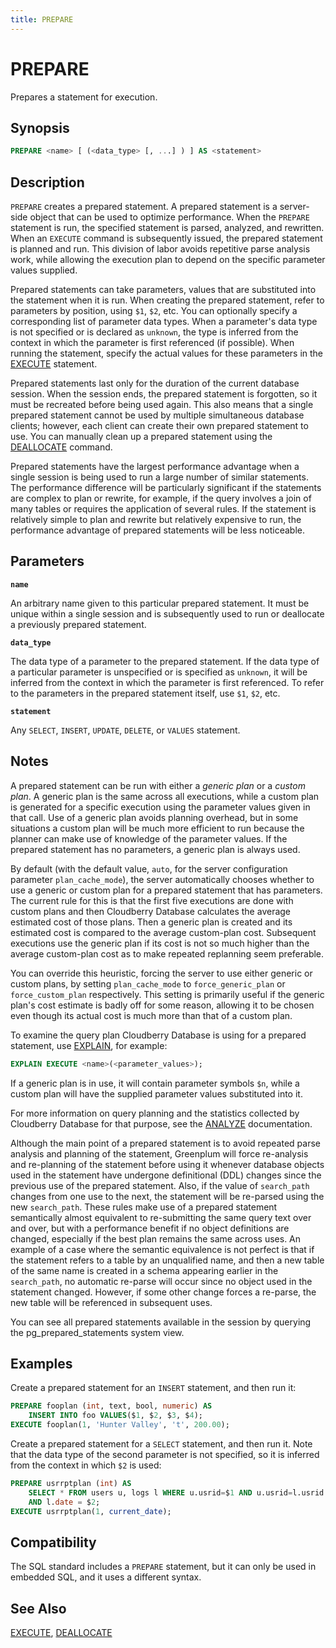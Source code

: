 ```yaml
---
title: PREPARE
---
```


# PREPARE

Prepares a statement for execution.

## Synopsis

```sql
PREPARE <name> [ (<data_type> [, ...] ) ] AS <statement>
```

## Description

`PREPARE` creates a prepared statement. A prepared statement is a server-side object that can be used to optimize performance. When the `PREPARE` statement is run, the specified statement is parsed, analyzed, and rewritten. When an `EXECUTE` command is subsequently issued, the prepared statement is planned and run. This division of labor avoids repetitive parse analysis work, while allowing the execution plan to depend on the specific parameter values supplied.

Prepared statements can take parameters, values that are substituted into the statement when it is run. When creating the prepared statement, refer to parameters by position, using `$1`, `$2`, etc. You can optionally specify a corresponding list of parameter data types. When a parameter's data type is not specified or is declared as `unknown`, the type is inferred from the context in which the parameter is first referenced (if possible). When running the statement, specify the actual values for these parameters in the [EXECUTE](/docs/sql-stmts/sql-stmt-execute.md) statement.

Prepared statements last only for the duration of the current database session. When the session ends, the prepared statement is forgotten, so it must be recreated before being used again. This also means that a single prepared statement cannot be used by multiple simultaneous database clients; however, each client can create their own prepared statement to use. You can manually clean up a prepared statement using the [DEALLOCATE](/docs/sql-stmts/sql-stmt-deallocate.md) command.

Prepared statements have the largest performance advantage when a single session is being used to run a large number of similar statements. The performance difference will be particularly significant if the statements are complex to plan or rewrite, for example, if the query involves a join of many tables or requires the application of several rules. If the statement is relatively simple to plan and rewrite but relatively expensive to run, the performance advantage of prepared statements will be less noticeable.

## Parameters

**`name`**

An arbitrary name given to this particular prepared statement. It must be unique within a single session and is subsequently used to run or deallocate a previously prepared statement.

**`data_type`**

The data type of a parameter to the prepared statement. If the data type of a particular parameter is unspecified or is specified as `unknown`, it will be inferred from the context in which the parameter is first referenced. To refer to the parameters in the prepared statement itself, use `$1`, `$2`, etc.

**`statement`**

Any `SELECT`, `INSERT`, `UPDATE`, `DELETE`, or `VALUES` statement.

## Notes

A prepared statement can be run with either a *generic plan* or a *custom plan*. A generic plan is the same across all executions, while a custom plan is generated for a specific execution using the parameter values given in that call. Use of a generic plan avoids planning overhead, but in some situations a custom plan will be much more efficient to run because the planner can make use of knowledge of the parameter values. If the prepared statement has no parameters, a generic plan is always used.

By default (with the default value, `auto`, for the server configuration parameter `plan_cache_mode`), the server automatically chooses whether to use a generic or custom plan for a prepared statement that has parameters. The current rule for this is that the first five executions are done with custom plans and then Cloudberry Database calculates the average estimated cost of those plans. Then a generic plan is created and its estimated cost is compared to the average custom-plan cost. Subsequent executions use the generic plan if its cost is not so much higher than the average custom-plan cost as to make repeated replanning seem preferable.

You can override this heuristic, forcing the server to use either generic or custom plans, by setting `plan_cache_mode` to `force_generic_plan` or `force_custom_plan` respectively. This setting is primarily useful if the generic plan's cost estimate is badly off for some reason, allowing it to be chosen even though its actual cost is much more than that of a custom plan.

To examine the query plan Cloudberry Database is using for a prepared statement, use [EXPLAIN](/docs/sql-stmts/sql-stmt-explain.md), for example:

```sql
EXPLAIN EXECUTE <name>(<parameter_values>);
```

If a generic plan is in use, it will contain parameter symbols `$n`, while a custom plan will have the supplied parameter values substituted into it.

For more information on query planning and the statistics collected by Cloudberry Database for that purpose, see the [ANALYZE](/docs/sql-stmts/sql-stmt-analyze.md) documentation.

Although the main point of a prepared statement is to avoid repeated parse analysis and planning of the statement, Greenplum will force re-analysis and re-planning of the statement before using it whenever database objects used in the statement have undergone definitional (DDL) changes since the previous use of the prepared statement. Also, if the value of `search_path` changes from one use to the next, the statement will be re-parsed using the new `search_path`. These rules make use of a prepared statement semantically almost equivalent to re-submitting the same query text over and over, but with a performance benefit if no object definitions are changed, especially if the best plan remains the same across uses. An example of a case where the semantic equivalence is not perfect is that if the statement refers to a table by an unqualified name, and then a new table of the same name is created in a schema appearing earlier in the `search_path`, no automatic re-parse will occur since no object used in the statement changed. However, if some other change forces a re-parse, the new table will be referenced in subsequent uses.

You can see all prepared statements available in the session by querying the pg_prepared_statements system view.

## Examples

Create a prepared statement for an `INSERT` statement, and then run it:

```sql
PREPARE fooplan (int, text, bool, numeric) AS
    INSERT INTO foo VALUES($1, $2, $3, $4);
EXECUTE fooplan(1, 'Hunter Valley', 't', 200.00);
```

Create a prepared statement for a `SELECT` statement, and then run it. Note that the data type of the second parameter is not specified, so it is inferred from the context in which `$2` is used:

```sql
PREPARE usrrptplan (int) AS
    SELECT * FROM users u, logs l WHERE u.usrid=$1 AND u.usrid=l.usrid
    AND l.date = $2;
EXECUTE usrrptplan(1, current_date);
```

## Compatibility

The SQL standard includes a `PREPARE` statement, but it can only be used in embedded SQL, and it uses a different syntax.

## See Also

[EXECUTE](/docs/sql-stmts/sql-stmt-execute.md), [DEALLOCATE](/docs/sql-stmts/sql-stmt-deallocate.md)
